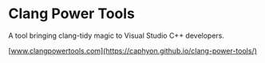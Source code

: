 Clang Power Tools
=================

A tool bringing clang-tidy magic to Visual Studio C++ developers.

[www.clangpowertools.com](https://caphyon.github.io/clang-power-tools/)

